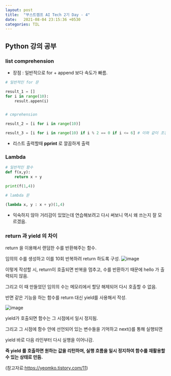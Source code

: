 ```yaml
---
layout: post
title:  "부스트캠프 AI Tech 2기 Day - 4"
date:   2021-08-04 23:15:36 +0530
categories: TIL
---
```



## Python 강의 공부


### list comprehension


- 장점 : 일반적으로 for + append 보다 속도가 빠름.

```python
# 일반적인 for 문

result_1 = []
for i in range(10):
    result.appen(i)


# cmprehension

result_2 = [i for i in range(10)]

result_3 = [i for i in range(10) if i % 2 == 0 if i <= 6] # 이와 같이 조건 부여도 가능
```


- 리스트 출력할때 **pprint** 로 깔끔하게 출력 


### Lambda

```python
# 일반적인 함수
def f(x,y):
    return x + y

print(f(1,4))

# lambda 문

(lambda x, y : x + y)(1,4)
```

- 익숙하지 않아 거리감이 있었는데 연습해보려고 다시 써보니 역시 왜 쓰는지 잘 모르겠음.

### return 과 yield 의 차이

return 을 이용해서 랜덤한 수를 반환해주는 함수.

임의의 수를 생성하고 이를 10회 반복하려 return 하도록 구성.
![image](https://user-images.githubusercontent.com/61610411/128295765-b8eb0d38-aff8-461a-9b44-9a267b492935.png)

이렇게 작성할 시, return이 호출되면 반복을 멈추고, 수를 반환하기 때문에 hello 가 출력되지 않음.

그리고 이 때 만들었던 임의의 수는 메모리에서 할당 해제되어 다시 호출할 수 없음.


반면 같은 기능을 하는 함수를 return 대신 yield를 사용해서 작성.

![image](https://user-images.githubusercontent.com/61610411/128296117-9e405fc6-6119-403d-8369-32e1c9cfd628.png)


yield가 호출되면 함수는 그 시점에서 일시 정지됨.

그리고 그 시점에 함수 안에 선언되어 있는 변수들을 기억하고 next()를 통해 실행되면

yield 바로 다음 라인부터 다시 실행을 이어나감.


**즉 yield 를 호출하면 원하는 값을 리턴하며, 실행 흐름을 일시 정지하여 함수를 재활용할 수 있는 상태로 만듬.**

(참고자료:https://yeomko.tistory.com/11)